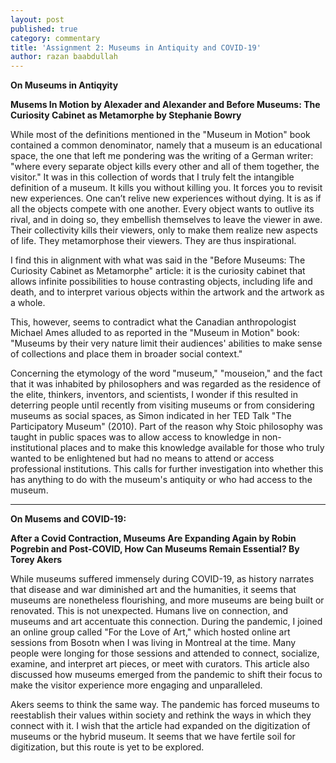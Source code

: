 ```yaml
---
layout: post
published: true
category: commentary
title: 'Assignment 2: Museums in Antiquity and COVID-19'
author: razan baabdullah
---
```

**On Museums in Antiqyity**

**Musems In Motion by Alexader and Alexander and Before Museums: The Curiosity Cabinet as Metamorphe by Stephanie Bowry**

While most of the definitions mentioned in the "Museum in Motion" book contained a common denominator, namely that a museum is an educational space, the one that left me pondering was the writing of a German writer: "where every separate object kills every other and all of them together, the visitor."
It was in this collection of words that I truly felt the intangible definition of a museum. It kills you without killing you. It forces you to revisit new experiences. One can’t relive new experiences without dying. It is as if all the objects compete with one another. Every object wants to outlive its rival, and in doing so, they embellish themselves to leave the viewer in awe. Their collectivity kills their viewers, only to make them realize new aspects of life. They metamorphose their viewers. They are thus inspirational.
 
I find this in alignment with what was said in the "Before Museums: The Curiosity Cabinet as Metamorphe" article: it is the curiosity cabinet that allows infinite possibilities to house contrasting objects, including life and death, and to interpret various objects within the artwork and the artwork as a whole.
 
This, however, seems to contradict what the Canadian anthropologist Michael Ames alluded to as reported in the "Museum in Motion" book: "Museums by their very nature limit their audiences' abilities to make sense of collections and place them in broader social context."
 
Concerning the etymology of the word "museum," "mouseion," and the fact that it was inhabited by philosophers and was regarded as the residence of the elite, thinkers, inventors, and scientists, I wonder if this resulted in deterring people until recently from visiting museums or from considering museums as social spaces, as Simon indicated in her TED Talk "The Participatory Museum" (2010). Part of the reason why Stoic philosophy was taught in public spaces was to allow access to knowledge in non-institutional places and to make this knowledge available for those who truly wanted to be enlightened but had no means to attend or access professional institutions. This calls for further investigation into whether this has anything to do with the museum's antiquity or who had access to the museum.

-------

**On Musems and COVID-19:**

**After a Covid Contraction, Museums Are Expanding Again by Robin Pogrebin and Post-COVID, How Can Museums Remain Essential? By Torey Akers**

While museums suffered immensely during COVID-19, as history narrates that disease and war diminished art and the humanities, it seems that museums are nonetheless flourishing, and more museums are being built or renovated. This is not unexpected. Humans live on connection, and museums and art accentuate this connection. During the pandemic, I joined an online group called "For the Love of Art," which hosted online art sessions from Bosotn when I was living in Montreal at the time. Many people were longing for those sessions and attended to connect, socialize, examine, and interpret art pieces, or meet with curators. This article also discussed how museums emerged from the pandemic to shift their focus to make the visitor experience more engaging and unparalleled.
 
Akers seems to think the same way. The pandemic has forced museums to reestablish their values within society and rethink the ways in which they connect with it. I wish that the article had expanded on the digitization of museums or the hybrid museum. It seems that we have fertile soil for digitization, but this route is yet to be explored.
